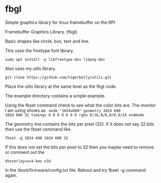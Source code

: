 # fbgl
Simple graphics library for linux framebuffer on the RPI

Framebuffer Graphics Library. (fbgl)

Basic shapes like circle, box, text and line.

This uses the freetype font library.

	sudo apt install -y libfreetype-dev libpng-dev

Also uses my utils library.

	git clone https://github.com/tigerkelly/utils.git

Place the utils library at the same level as the fbgl code.

The example directory contains a simple example.

Using the fbset command check to see what the color bits are.
The monitor I am using shows as 
<code>
	mode "1024x600"
		geometry 1024 600 1024 600 32
		timings 0 0 0 0 0 0 0
		rgba 8/16,8/8,8/0,8/24
	endmode
</code>

The geometry line contains the bits per pixel (32).
If it does not say 32 bits then use the fbset command like.

	fbset -g 1024 600 1024 600 32

If this does not set the bits per pixel to 32 then you maybe need to remove or comment out the 

	dtoverlay=vc4-kms-v3d

In the /boot/firmware/config.txt file. Reboot and try fbset -g command again.
